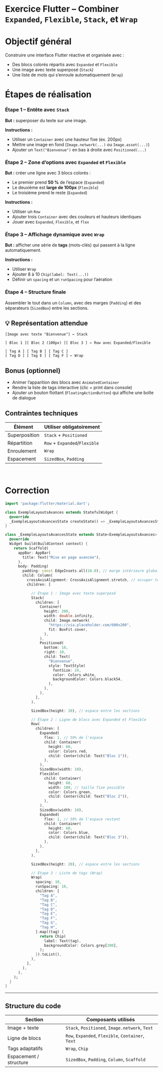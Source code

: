# Exercice Flutter – Combiner `Expanded`, `Flexible`, `Stack`, et `Wrap`


# Objectif général

Construire une interface Flutter réactive et organisée avec :

* Des blocs colorés répartis avec `Expanded` et `Flexible`
* Une image avec texte superposé (`Stack`)
* Une liste de mots qui s’enroule automatiquement (`Wrap`)



# Étapes de réalisation

###  Étape 1 – Entête avec `Stack`

**But :** superposer du texte sur une image.

**Instructions :**

* Utiliser un `Container` avec une hauteur fixe (ex. 200px)
* Mettre une image en fond (`Image.network(...)` ou `Image.asset(...)`)
* Ajouter un `Text("Bienvenue")` en bas à droite avec `Positioned(...)`



### Étape 2 – Zone d’options avec `Expanded` et `Flexible`

**But :** créer une ligne avec 3 blocs colorés :

* Le premier prend **50 %** de l’espace (`Expanded`)
* Le deuxième est **large de 100px** (`Flexible`)
* Le troisième prend le reste (`Expanded`)

**Instructions :**

* Utiliser un `Row`
* Ajouter trois `Container` avec des couleurs et hauteurs identiques
* Jouer avec `Expanded`, `Flexible`, et `flex`



###  Étape 3 – Affichage dynamique avec `Wrap`

**But :** afficher une série de **tags** (mots-clés) qui passent à la ligne automatiquement.

**Instructions :**

* Utiliser `Wrap`
* Ajouter 8 à 10 `Chip(label: Text(...))`
* Définir un `spacing` et un `runSpacing` pour l’aération



###  Étape 4 – Structure finale

Assembler le tout dans un `Column`, avec des marges (`Padding`) et des séparateurs (`SizedBox`) entre les sections.



## 💡 Représentation attendue 

```
[Image avec texte "Bienvenue"] ← Stack

[ Bloc 1 ][ Bloc 2 (100px) ][ Bloc 3 ] ← Row avec Expanded/Flexible

[ Tag A ] [ Tag B ] [ Tag C ]
[ Tag D ] [ Tag E ] [ Tag F ] ← Wrap
```


##  Bonus (optionnel)

* Animer l’apparition des blocs avec `AnimatedContainer`
* Rendre la liste de tags interactive (clic = print dans console)
* Ajouter un bouton flottant (`FloatingActionButton`) qui affiche une boîte de dialogue



## Contraintes techniques

| Élément       | Utiliser obligatoirement      |
| ------------- | ----------------------------- |
| Superposition | `Stack` + `Positioned`        |
| Répartition   | `Row` + `Expanded`/`Flexible` |
| Enroulement   | `Wrap`                        |
| Espacement    | `SizedBox`, `Padding`         |


<br/>

# Correction



```dart
import 'package:flutter/material.dart';

class ExempleLayoutsAvances extends StatefulWidget {
  @override
  _ExempleLayoutsAvancesState createState() => _ExempleLayoutsAvancesState();
}

class _ExempleLayoutsAvancesState extends State<ExempleLayoutsAvances> {
  @override
  Widget build(BuildContext context) {
    return Scaffold(
      appBar: AppBar(
        title: Text("Mise en page avancée"),
      ),
      body: Padding(
        padding: const EdgeInsets.all(16.0), // marge intérieure globale
        child: Column(
          crossAxisAlignment: CrossAxisAlignment.stretch, // occuper toute la largeur
          children: [

            // Étape 1 : Image avec texte superposé
            Stack(
              children: [
                Container(
                  height: 200,
                  width: double.infinity,
                  child: Image.network(
                    "https://via.placeholder.com/600x200",
                    fit: BoxFit.cover,
                  ),
                ),
                Positioned(
                  bottom: 10,
                  right: 10,
                  child: Text(
                    "Bienvenue",
                    style: TextStyle(
                      fontSize: 24,
                      color: Colors.white,
                      backgroundColor: Colors.black54,
                    ),
                  ),
                ),
              ],
            ),

            SizedBox(height: 20), // espace entre les sections

            // Étape 2 : Ligne de blocs avec Expanded et Flexible
            Row(
              children: [
                Expanded(
                  flex: 1, // 50% de l'espace
                  child: Container(
                    height: 60,
                    color: Colors.red,
                    child: Center(child: Text("Bloc 1")),
                  ),
                ),
                SizedBox(width: 10),
                Flexible(
                  child: Container(
                    height: 60,
                    width: 100, // taille fixe possible
                    color: Colors.green,
                    child: Center(child: Text("Bloc 2")),
                  ),
                ),
                SizedBox(width: 10),
                Expanded(
                  flex: 1, // 50% de l'espace restant
                  child: Container(
                    height: 60,
                    color: Colors.blue,
                    child: Center(child: Text("Bloc 3")),
                  ),
                ),
              ],
            ),

            SizedBox(height: 20), // espace entre les sections

            // Étape 3 : Liste de tags (Wrap)
            Wrap(
              spacing: 10,
              runSpacing: 10,
              children: [
                "Tag A",
                "Tag B",
                "Tag C",
                "Tag D",
                "Tag E",
                "Tag F",
                "Tag G",
                "Tag H",
              ].map((tag) {
                return Chip(
                  label: Text(tag),
                  backgroundColor: Colors.grey[200],
                );
              }).toList(),
            ),
          ],
        ),
      ),
    );
  }
}
```

---

## Structure du code

| Section                | Composants utilisés                                |
| ---------------------- | -------------------------------------------------- |
| Image + texte          | `Stack`, `Positioned`, `Image.network`, `Text`     |
| Ligne de blocs         | `Row`, `Expanded`, `Flexible`, `Container`, `Text` |
| Tags adaptatifs        | `Wrap`, `Chip`                                     |
| Espacement / structure | `SizedBox`, `Padding`, `Column`, `Scaffold`        |


